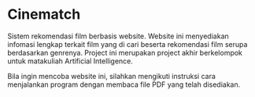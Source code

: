 <h1>Cinematch</h1>

Sistem rekomendasi film berbasis website. Website ini menyediakan infomasi lengkap terkait film yang di cari beserta rekomendasi film serupa berdasarkan genrenya.
Project ini merupakan project akhir berkelompok untuk matakuliah Artificial Intelligence.

Bila ingin mencoba website ini, silahkan mengikuti instruksi cara menjalankan program dengan membaca file PDF yang telah disediakan.
